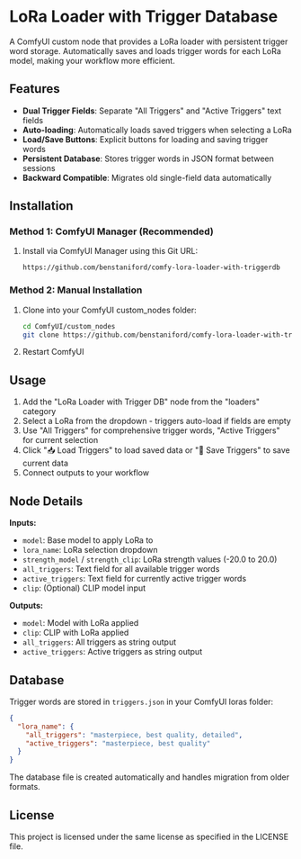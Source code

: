 # LoRa Loader with Trigger Database

A ComfyUI custom node that provides a LoRa loader with persistent trigger word storage. Automatically saves and loads trigger words for each LoRa model, making your workflow more efficient.

## Features

- **Dual Trigger Fields**: Separate "All Triggers" and "Active Triggers" text fields
- **Auto-loading**: Automatically loads saved triggers when selecting a LoRa
- **Load/Save Buttons**: Explicit buttons for loading and saving trigger words
- **Persistent Database**: Stores trigger words in JSON format between sessions
- **Backward Compatible**: Migrates old single-field data automatically

## Installation

### Method 1: ComfyUI Manager (Recommended)
1. Install via ComfyUI Manager using this Git URL:
   ```
   https://github.com/benstaniford/comfy-lora-loader-with-triggerdb
   ```

### Method 2: Manual Installation
1. Clone into your ComfyUI custom_nodes folder:
   ```bash
   cd ComfyUI/custom_nodes
   git clone https://github.com/benstaniford/comfy-lora-loader-with-triggerdb.git
   ```
2. Restart ComfyUI

## Usage

1. Add the "LoRa Loader with Trigger DB" node from the "loaders" category
2. Select a LoRa from the dropdown - triggers auto-load if fields are empty
3. Use "All Triggers" for comprehensive trigger words, "Active Triggers" for current selection
4. Click "📥 Load Triggers" to load saved data or "💾 Save Triggers" to save current data
5. Connect outputs to your workflow

## Node Details

**Inputs:**
- `model`: Base model to apply LoRa to
- `lora_name`: LoRa selection dropdown  
- `strength_model` / `strength_clip`: LoRa strength values (-20.0 to 20.0)
- `all_triggers`: Text field for all available trigger words
- `active_triggers`: Text field for currently active trigger words
- `clip`: (Optional) CLIP model input

**Outputs:**
- `model`: Model with LoRa applied
- `clip`: CLIP with LoRa applied  
- `all_triggers`: All triggers as string output
- `active_triggers`: Active triggers as string output

## Database

Trigger words are stored in `triggers.json` in your ComfyUI loras folder:

```json
{
  "lora_name": {
    "all_triggers": "masterpiece, best quality, detailed",
    "active_triggers": "masterpiece, best quality"
  }
}
```

The database file is created automatically and handles migration from older formats.

## License

This project is licensed under the same license as specified in the LICENSE file.
